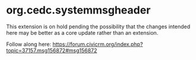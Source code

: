 # org.cedc.systemmsgheader

This extension is on hold pending the possibility that the changes intended here 
may be better as a core update rather than an extension.

Follow along here:
https://forum.civicrm.org/index.php?topic=37157.msg156872#msg156872

